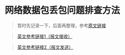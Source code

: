 # 网络数据包丢包问题排查方法

> 暂时先记录一下，后面再整理，参考[原文链接](https://jermine.vdo.pub/linux/linux%E6%9C%8D%E5%8A%A1%E5%99%A8%E4%B8%A2%E5%8C%85%E6%95%85%E9%9A%9C%E7%9A%84%E8%A7%A3%E5%86%B3/)

> [英文参考链接1（报文接收）](https://blog.packagecloud.io/eng/2016/06/22/monitoring-tuning-linux-networking-stack-receiving-data/)

> [英文参考链接2（报文发送）](https://blog.packagecloud.io/eng/2017/02/06/monitoring-tuning-linux-networking-stack-sending-data/)